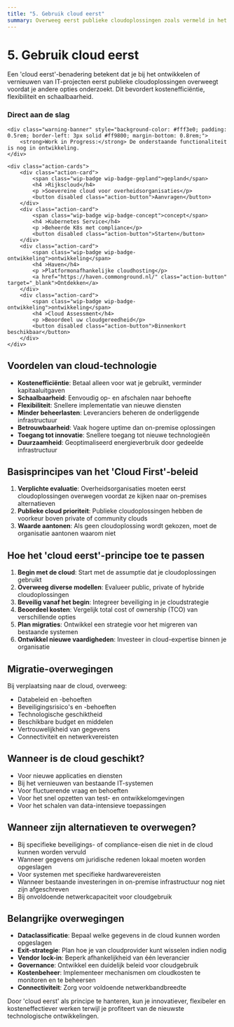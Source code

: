 ```yaml
---
title: "5. Gebruik cloud eerst"
summary: Overweeg eerst publieke cloudoplossingen zoals vermeld in het Cloud First-beleid.
---
```


# 5. Gebruik cloud eerst

Een 'cloud eerst'-benadering betekent dat je bij het ontwikkelen of vernieuwen van IT-projecten eerst publieke cloudoplossingen overweegt voordat je andere opties onderzoekt. Dit bevordert kostenefficiëntie, flexibiliteit en schaalbaarheid.

<div class="direct-aan-de-slag">
    <h3>Direct aan de slag</h3>

    <div class="warning-banner" style="background-color: #fff3e0; padding: 0.5rem; border-left: 3px solid #ff9800; margin-bottom: 0.8rem;">
        <strong>Work in Progress:</strong> De onderstaande functionaliteit is nog in ontwikkeling.
    </div>

    <div class="action-cards">
        <div class="action-card">
            <span class="wip-badge wip-badge-gepland">gepland</span>
            <h4 >Rijkscloud</h4>
            <p >Soevereine cloud voor overheidsorganisaties</p>
            <button disabled class="action-button">Aanvragen</button>
        </div>
        <div class="action-card">
            <span class="wip-badge wip-badge-concept">concept</span>
            <h4 >Kubernetes Service</h4>
            <p >Beheerde K8s met compliance</p>
            <button disabled class="action-button">Starten</button>
        </div>
        <div class="action-card">
            <span class="wip-badge wip-badge-ontwikkeling">ontwikkeling</span>
            <h4 >Haven</h4>
            <p >Platformonafhankelijke cloudhosting</p>
            <a href="https://haven.commonground.nl/" class="action-button" target="_blank">Ontdekken</a>
        </div>
        <div class="action-card">
            <span class="wip-badge wip-badge-ontwikkeling">ontwikkeling</span>
            <h4 >Cloud Assessment</h4>
            <p >Beoordeel uw cloudgereedheid</p>
            <button disabled class="action-button">Binnenkort beschikbaar</button>
        </div>
    </div>
</div>

## Voordelen van cloud-technologie

- **Kostenefficiëntie**: Betaal alleen voor wat je gebruikt, verminder kapitaaluitgaven
- **Schaalbaarheid**: Eenvoudig op- en afschalen naar behoefte
- **Flexibiliteit**: Snellere implementatie van nieuwe diensten
- **Minder beheerlasten**: Leveranciers beheren de onderliggende infrastructuur
- **Betrouwbaarheid**: Vaak hogere uptime dan on-premise oplossingen
- **Toegang tot innovatie**: Snellere toegang tot nieuwe technologieën
- **Duurzaamheid**: Geoptimaliseerd energieverbruik door gedeelde infrastructuur

## Basisprincipes van het 'Cloud First'-beleid

1. **Verplichte evaluatie**: Overheidsorganisaties moeten eerst cloudoplossingen overwegen voordat ze kijken naar on-premises alternatieven
2. **Publieke cloud prioriteit**: Publieke cloudoplossingen hebben de voorkeur boven private of community clouds
3. **Waarde aantonen**: Als geen cloudoplossing wordt gekozen, moet de organisatie aantonen waarom niet

## Hoe het 'cloud eerst'-principe toe te passen

1. **Begin met de cloud**: Start met de assumptie dat je cloudoplossingen gebruikt
2. **Overweeg diverse modellen**: Evalueer public, private of hybride cloudoplossingen
3. **Beveilig vanaf het begin**: Integreer beveiliging in je cloudstrategie
4. **Beoordeel kosten**: Vergelijk total cost of ownership (TCO) van verschillende opties
5. **Plan migraties**: Ontwikkel een strategie voor het migreren van bestaande systemen
6. **Ontwikkel nieuwe vaardigheden**: Investeer in cloud-expertise binnen je organisatie

## Migratie-overwegingen

Bij verplaatsing naar de cloud, overweeg:
- Databeleid en -behoeften
- Beveiligingsrisico's en -behoeften
- Technologische geschiktheid
- Beschikbare budget en middelen
- Vertrouwelijkheid van gegevens
- Connectiviteit en netwerkvereisten

## Wanneer is de cloud geschikt?

- Voor nieuwe applicaties en diensten
- Bij het vernieuwen van bestaande IT-systemen
- Voor fluctuerende vraag en behoeften
- Voor het snel opzetten van test- en ontwikkelomgevingen
- Voor het schalen van data-intensieve toepassingen

## Wanneer zijn alternatieven te overwegen?

- Bij specifieke beveiligings- of compliance-eisen die niet in de cloud kunnen worden vervuld
- Wanneer gegevens om juridische redenen lokaal moeten worden opgeslagen
- Voor systemen met specifieke hardwarevereisten
- Wanneer bestaande investeringen in on-premise infrastructuur nog niet zijn afgeschreven
- Bij onvoldoende netwerkcapaciteit voor cloudgebruik

## Belangrijke overwegingen

- **Dataclassificatie**: Bepaal welke gegevens in de cloud kunnen worden opgeslagen
- **Exit-strategie**: Plan hoe je van cloudprovider kunt wisselen indien nodig
- **Vendor lock-in**: Beperk afhankelijkheid van één leverancier
- **Governance**: Ontwikkel een duidelijk beleid voor cloudgebruik
- **Kostenbeheer**: Implementeer mechanismen om cloudkosten te monitoren en te beheersen
- **Connectiviteit**: Zorg voor voldoende netwerkbandbreedte

Door 'cloud eerst' als principe te hanteren, kun je innovatiever, flexibeler en kosteneffectiever werken terwijl je profiteert van de nieuwste technologische ontwikkelingen.
